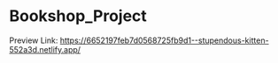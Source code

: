 # Bookshop_Project
Preview Link: https://6652197feb7d0568725fb9d1--stupendous-kitten-552a3d.netlify.app/
